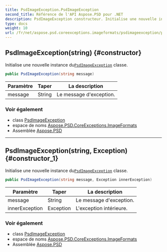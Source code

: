 ```yaml
---
title: PsdImageException.PsdImageException
second_title: Référence de l'API Aspose.PSD pour .NET
description: PsdImageException constructeur. Initialise une nouvelle instance duPsdImageException classe.
type: docs
weight: 10
url: /fr/net/aspose.psd.coreexceptions.imageformats/psdimageexception/psdimageexception/
---
```

## PsdImageException(string) {#constructor}

Initialise une nouvelle instance du[`PsdImageException`](../) classe.

```csharp
public PsdImageException(string message)
```

| Paramètre | Taper | La description |
| --- | --- | --- |
| message | String | Le message d'exception. |

### Voir également

* class [PsdImageException](../)
* espace de noms [Aspose.PSD.CoreExceptions.ImageFormats](../../psdimageexception/)
* Assemblée [Aspose.PSD](../../../)

---

## PsdImageException(string, Exception) {#constructor_1}

Initialise une nouvelle instance du[`PsdImageException`](../) classe.

```csharp
public PsdImageException(string message, Exception innerException)
```

| Paramètre | Taper | La description |
| --- | --- | --- |
| message | String | Le message d'exception. |
| innerException | Exception | L'exception intérieure. |

### Voir également

* class [PsdImageException](../)
* espace de noms [Aspose.PSD.CoreExceptions.ImageFormats](../../psdimageexception/)
* Assemblée [Aspose.PSD](../../../)


